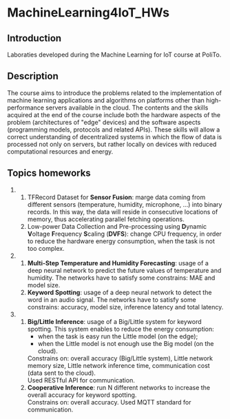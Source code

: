 # MachineLearning4IoT_HWs

## Introduction
Laboraties developed during the Machine Learning for IoT course at PoliTo.

## Description
The course aims to introduce the problems related to the implementation of machine learning applications and algorithms on platforms other than high-performance servers available in the cloud. The contents and the skills acquired at the end of the course include both the hardware aspects of the problem (architectures of "edge" devices) and the software aspects (programming models, protocols and related APIs). These skills will allow a correct understanding of decentralized systems in which the flow of data is processed not only on servers, but rather locally on devices with reduced computational resources and energy.

## Topics homeworks

1.  1. TFRecord Dataset for **Sensor Fusion**: marge data coming from different sensors (temperature, humidity, microphone, ...) into binary records. In this way, the data will reside in consecutive locations of memory, thus
accelerating parallel fetching operations.
    2. Low-power Data Collection and Pre-processing using **D**ynamic **V**oltage **F**requency **S**caling (**DVFS**): change CPU frequency, in order to reduce the hardware energy consumption, when the task is not too complex.

2.  1. **Multi-Step Temperature and Humidity Forecasting**: usage of a deep neural network to predict the future values of temperature and humidity. The networks have to satisfy some constrains: MAE and model size.
    2. **Keyword Spotting**: usage of a deep neural network to detect the word in an audio signal. The networks have to satisfy some constrains: accuracy, model size, inference latency and total latency.
    
3.  1. **Big/Little Inference**: usage of a Big/Little system for keyword spotting. This system enables to reduce the energy consumption: 
          * when the task is easy run the Little model (on the edge);
          * when the Little model is not enough use the Big model (on the cloud). 
        <a/>
       Constrains on: overall accuracy (Big/Little system), Little network memory size, Little network inference time, communication cost (data sent to the cloud). </br>
       Used RESTful API for communication.
    2. **Cooperative Inference**: run N different networks to increase the overall accuracy for keyword spotting. </br>
        Constrains on: overall accuracy. Used MQTT standard for communication.
